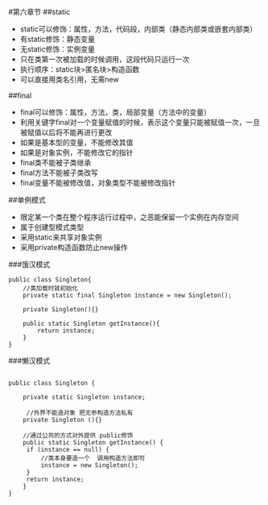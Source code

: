 #第六章节
##static
- static可以修饰：属性，方法，代码段，内部类（静态内部类或嵌套内部类）
- 有static修饰：静态变量
- 无static修饰：实例变量
- 只在类第一次被加载的时候调用，这段代码只运行一次
- 执行顺序：static块>匿名块>构造函数
- 可以直接用类名引用，无需new

##final
- final可以修饰：属性，方法，类，局部变量（方法中的变量）
- 利用关键字final对一个变量赋值的时候，表示这个变量只能被赋值一次，一旦被赋值以后将不能再进行更改
- 如果是基本型的变量，不能修改其值
- 如果是对象实例，不能修改它的指针
- final类不能被子类继承
- final方法不能被子类改写
- final变量不能被修改值，对象类型不能被修改指针

##单例模式
- 限定某一个类在整个程序运行过程中，之恶能保留一个实例在内存空间
- 属于创建型模式类型
- 采用static来共享对象实例
- 采用private构造函数防止new操作

###饿汉模式
```
public class Singleton{
    //类加载时就初始化
    private static final Singleton instance = new Singleton();
    
    private Singleton(){}
 
    public static Singleton getInstance(){
        return instance;
    }
}
```

###懒汉模式

```

public class Singleton {
    
    private static Singleton instance;
 
     //外界不能造对象 把无参构造方法私有
    private Singleton (){}
 
    //通过公共的方式对外提供 public修饰
    public static Singleton getInstance() {
     if (instance == null) {
         //类本身要造一个  调用构造方法即可
         instance = new Singleton();
     }
     return instance;
    }
}

```